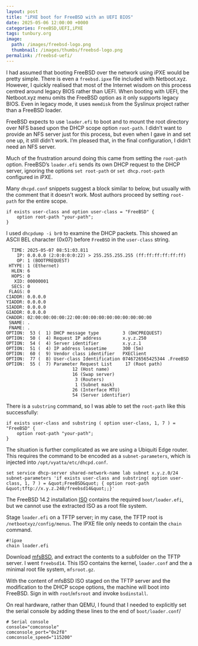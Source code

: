 ```yaml
---
layout: post
title: "iPXE boot for FreeBSD with an UEFI BIOS"
date: 2025-05-06 12:00:00 +0000
categories: FreeBSD,UEFI,iPXE
tags: tunbury.org
image:
  path: /images/freebsd-logo.png
  thumbnail: /images/thumbs/freebsd-logo.png
permalink: /freebsd-uefi/
---
```


I had assumed that booting FreeBSD over the network using iPXE would be pretty simple. There is even a `freebsd.ipxe` file included with Netboot.xyz. However, I quickly realised that most of the Internet wisdom on this process centred around legacy BIOS rather than UEFI. When booting with UEFI, the Netboot.xyz menu omits the FreeBSD option as it only supports legacy BIOS. Even in legacy mode, it uses `memdisk` from the Syslinux project rather than a FreeBSD loader.

FreeBSD expects to use `loader.efi` to boot and to mount the root directory over NFS based upon the DHCP scope option `root-path`. I didn’t want to provide an NFS server just for this process, but even when I gave in and set one up, it still didn’t work. I’m pleased that, in the final configuration, I didn’t need an NFS server.

Much of the frustration around doing this came from setting the `root-path` option. FreeBSD’s `loader.efi` sends its own DHCP request to the DHCP server, ignoring the options `set root-path` or `set dhcp.root-path` configured in iPXE.

Many `dhcpd.conf` snippets suggest a block similar to below, but usually with the comment that it doesn't work. Most authors proceed by setting `root-path` for the entire scope.

```
if exists user-class and option user-class = "FreeBSD" {
    option root-path "your-path";
}
```

I used `dhcpdump -i br0` to examine the DHCP packets. This showed an ASCII BEL character (0x07) before `FreeBSD` in the `user-class` string.

```
  TIME: 2025-05-07 08:51:03.811
    IP: 0.0.0.0 (2:0:0:0:0:22) > 255.255.255.255 (ff:ff:ff:ff:ff:ff)
    OP: 1 (BOOTPREQUEST)
 HTYPE: 1 (Ethernet)
  HLEN: 6
  HOPS: 0
   XID: 00000001
  SECS: 0
 FLAGS: 0
CIADDR: 0.0.0.0
YIADDR: 0.0.0.0
SIADDR: 0.0.0.0
GIADDR: 0.0.0.0
CHADDR: 02:00:00:00:00:22:00:00:00:00:00:00:00:00:00:00
 SNAME: .
 FNAME: .
OPTION:  53 (  1) DHCP message type         3 (DHCPREQUEST)
OPTION:  50 (  4) Request IP address        x.y.z.250
OPTION:  54 (  4) Server identifier         x.y.z.1
OPTION:  51 (  4) IP address leasetime      300 (5m)
OPTION:  60 (  9) Vendor class identifier   PXEClient
OPTION:  77 (  8) User-class Identification 0746726565425344 .FreeBSD
OPTION:  55 (  7) Parameter Request List     17 (Root path)
					     12 (Host name)
					     16 (Swap server)
					      3 (Routers)
					      1 (Subnet mask)
					     26 (Interface MTU)
					     54 (Server identifier)
```

There is a `substring` command, so I was able to set the `root-path` like this successfully:

```
if exists user-class and substring ( option user-class, 1, 7 ) = "FreeBSD" {
    option root-path "your-path";
}
```

The situation is further complicated as we are using a Ubiquiti Edge router. This requires the command to be encoded as a `subnet-parameters`, which is injected into `/opt/vyatta/etc/dhcpd.conf`.

```
set service dhcp-server shared-network-name lab subnet x.y.z.0/24 subnet-parameters 'if exists user-class and substring( option user-class, 1, 7 ) = &quot;FreeBSD&quot; { option root-path &quot;tftp://x.y.z.240/freebsd14&quot;;}'
```

The FreeBSD 14.2 installation [ISO](https://download.freebsd.org/releases/amd64/amd64/ISO-IMAGES/14.2/FreeBSD-14.2-RELEASE-amd64-disc1.iso) contains the required `boot/loader.efi`, but we cannot use the extracted ISO as a root file system.

Stage `loader.efi` on a TFTP server; in my case, the TFTP root is `/netbootxyz/config/menus`. The IPXE file only needs to contain the `chain` command.

```
#!ipxe
chain loader.efi
```

Download [mfsBSD](https://mfsbsd.vx.sk/files/iso/14/amd64/mfsbsd-14.2-RELEASE-amd64.iso), and extract the contents to a subfolder on the TFTP server. I went `freebsd14`. This ISO contains the kernel, `loader.conf` and the a minimal root file system, `mfsroot.gz`.

With the content of mfsBSD ISO staged on the TFTP server and the modification to the DHCP scope options, the machine will boot into FreeBSD. Sign in with `root`/`mfsroot` and invoke `bsdinstall`.


On real hardware, rather than QEMU, I found that I needed to explicitly set the serial console by adding these lines to the end of `boot/loader.conf`/

```
# Serial console
console="comconsole"
comconsole_port="0x2f8"
comconsole_speed="115200"
```
